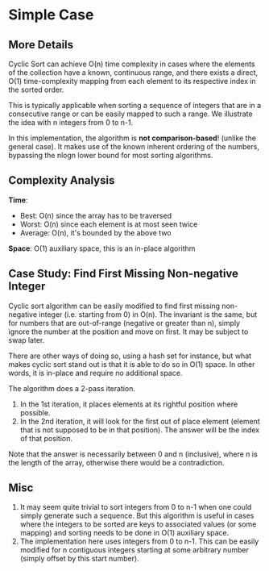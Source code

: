 # Simple Case

## More Details
Cyclic Sort can achieve O(n) time complexity in cases where the elements of the collection have a known,
continuous range, and there exists a direct, O(1) time-complexity mapping from each element to its respective index in
the sorted order. 

This is typically applicable when sorting a sequence of integers that are in a consecutive range
or can be easily mapped to such a range. We illustrate the idea with n integers from 0 to n-1.

In this implementation, the algorithm is **not comparison-based**! (unlike the general case). 
It makes use of the known inherent ordering of the numbers, bypassing the nlogn lower bound for most sorting algorithms.

## Complexity Analysis
**Time**:
- Best: O(n) since the array has to be traversed
- Worst: O(n) since each element is at most seen twice
- Average: O(n), it's bounded by the above two

**Space**: O(1) auxiliary space, this is an in-place algorithm 

## Case Study: Find First Missing Non-negative Integer
Cyclic sort algorithm can be easily modified to find first missing non-negative integer (i.e. starting from 0) in O(n).
 The invariant is the same, but for numbers that are out-of-range (negative or greater than n), 
simply ignore the number at the position and
move on first. It may be subject to swap later.

There are other ways of doing so, using a hash set for instance, but what makes cyclic sort stand out is that it is
able to do so in O(1) space. In other words, it is in-place and require no additional space.

The algorithm does a 2-pass iteration. 
1. In the 1st iteration, it places elements at its rightful position where possible. 
2. In the 2nd iteration, it will look for the first out of place element (element that is not supposed
to be in that position). The answer will be the index of that position.

Note that the answer is necessarily between 0 and n (inclusive), where n is the length of the array,
otherwise there would be a contradiction.

## Misc
1. It may seem quite trivial to sort integers from 0 to n-1 when one could simply generate such a sequence. 
But this algorithm is useful in cases where the integers to be sorted are keys to associated values (or some mapping) 
and sorting needs to be done in O(1) auxiliary space.
2. The implementation here uses integers from 0 to n-1. This can be easily modified for n contiguous integers starting
at some arbitrary number (simply offset by this start number).
